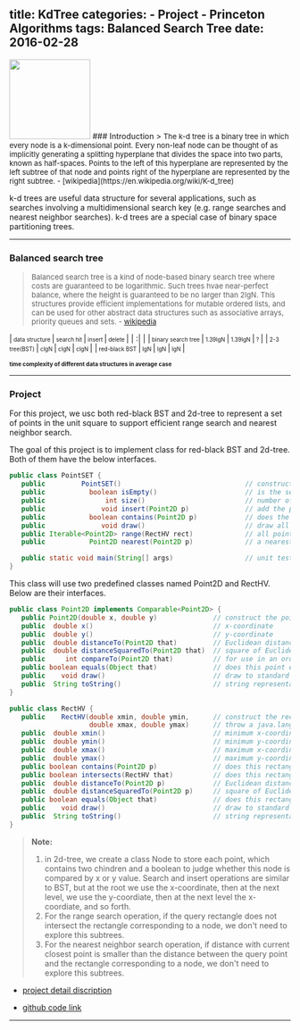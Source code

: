 title: KdTree
categories: 
    - Project
    - Princeton Algorithms
tags: Balanced Search Tree
date: 2016-02-28
---
<img src="https://farm2.staticflickr.com/1638/25284856443_8862b317c4_m.jpg" width="145" height="143">
### Introduction
> <font size=2>The k-d tree is a binary tree in which every node is a k-dimensional point. Every non-leaf node can be thought of as implicitly generating a splitting hyperplane that divides the space into two parts, known as half-spaces. Points to the left of this hyperplane are represented by the left subtree of that node and points right of the hyperplane are represented by the right subtree. - [wikipedia](https://en.wikipedia.org/wiki/K-d_tree)</font>

k-d trees are useful data structure for several applications, such as searches involving a multidimensional search key (e.g. range searches and nearest neighbor searches). k-d trees are a special case of binary space partitioning trees.
<!--more-->
----       


### Balanced search tree

> <font size=2>Balanced search tree is a kind of node-based binary search tree where costs are guaranteed to be logarithmic. Such trees hvae near-perfect balance, where the height is guaranteed to be no larger than 2lgN. This structures provide efficient implementations for mutable ordered lists, and can be used for other abstract data structures such as associative arrays, priority queues and sets. - [wikipedia](https://en.wikipedia.org/wiki/Self-balancing_binary_search_tree)</font>


|<font size=1>  data structure </font> |<font size=1>  search hit  </font>|<font size=1>  insert  </font>|<font size=1>  delete  </font>|
| :| |
|<font size=1>  binary search tree </font> |<font size=1>  1.39lgN  </font>|<font size=1>  1.39lgN  </font>|<font size=1>  ?  </font>|
|<font size=1>  2-3 tree(BST) </font> |<font size=1>  clgN  </font>|<font size=1>  clgN  </font>|<font size=1>  clgN  </font>|
|<font size=1>  red-black BST </font> |<font size=1>  lgN  </font>|<font size=1>  lgN  </font>|<font size=1>  lgN  </font>|


<font size=1>**time complexity of different data structures in average case**</font>

----
### Project
For this project, we usc both red-black BST and 2d-tree to represent a set of points in the unit square to support efficient range search and nearest neighbor search.

The goal of this project is to implement class for red-black BST and 2d-tree. Both of them have the below interfaces.
```java
public class PointSET {
   public         PointSET()                               // construct an empty set of points 
   public           boolean isEmpty()                      // is the set empty? 
   public               int size()                         // number of points in the set 
   public              void insert(Point2D p)              // add the point to the set (if it is not already in the set)
   public           boolean contains(Point2D p)            // does the set contain point p? 
   public              void draw()                         // draw all points to standard draw 
   public Iterable<Point2D> range(RectHV rect)             // all points that are inside the rectangle 
   public           Point2D nearest(Point2D p)             // a nearest neighbor in the set to point p; null if the set is empty 

   public static void main(String[] args)                  // unit testing of the methods (optional) 
}
```

This class will use two predefined classes named Point2D and RectHV. Below are their interfaces.
```java
public class Point2D implements Comparable<Point2D> {
   public Point2D(double x, double y)              // construct the point (x, y)
   public  double x()                              // x-coordinate 
   public  double y()                              // y-coordinate 
   public  double distanceTo(Point2D that)         // Euclidean distance between two points 
   public  double distanceSquaredTo(Point2D that)  // square of Euclidean distance between two points 
   public     int compareTo(Point2D that)          // for use in an ordered symbol table 
   public boolean equals(Object that)              // does this point equal that object? 
   public    void draw()                           // draw to standard draw 
   public  String toString()                       // string representation 
}

public class RectHV {
   public    RectHV(double xmin, double ymin,      // construct the rectangle [xmin, xmax] x [ymin, ymax] 
                    double xmax, double ymax)      // throw a java.lang.IllegalArgumentException if (xmin > xmax) or (ymin > ymax)
   public  double xmin()                           // minimum x-coordinate of rectangle 
   public  double ymin()                           // minimum y-coordinate of rectangle 
   public  double xmax()                           // maximum x-coordinate of rectangle 
   public  double ymax()                           // maximum y-coordinate of rectangle 
   public boolean contains(Point2D p)              // does this rectangle contain the point p (either inside or on boundary)? 
   public boolean intersects(RectHV that)          // does this rectangle intersect that rectangle (at one or more points)? 
   public  double distanceTo(Point2D p)            // Euclidean distance from point p to closest point in rectangle 
   public  double distanceSquaredTo(Point2D p)     // square of Euclidean distance from point p to closest point in rectangle 
   public boolean equals(Object that)              // does this rectangle equal that object? 
   public    void draw()                           // draw to standard draw 
   public  String toString()                       // string representation 
}
```


> **Note:**
>  1. in 2d-tree, we create a class Node to store each point, which contains two chindren and a boolean to judge whether this node is compared by x or y value. Search and insert operations are similar to BST, but at the root we use the x-coordinate, then at the next level, we use the y-coordiate, then at the next level the x-coordiate, and so forth.
>  2. For the range search operation, if the query rectangle does not intersect the rectangle corresponding to a node, we don't need to explore this subtrees.
>  3. For the nearest neighbor search operation, if distance with current closest point is smaller than the distance between the query point and the rectangle corresponding to a node, we don't need to explore this subtrees.

- [project detail discription](http://coursera.cs.princeton.edu/algs4/assignments/kdtree.html)

- [github code link](https://github.com/xiaofeixiawang/algorithms/tree/master/princeton_hw5/src)

---
